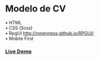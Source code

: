 # Modelo de CV

• HTML  
• CSS (Scss)  
• RpgUI http://ronenness.github.io/RPGUI/  
• Mobile First

### [Live Demo](https://nachokai.github.io/rpg-cv/)
